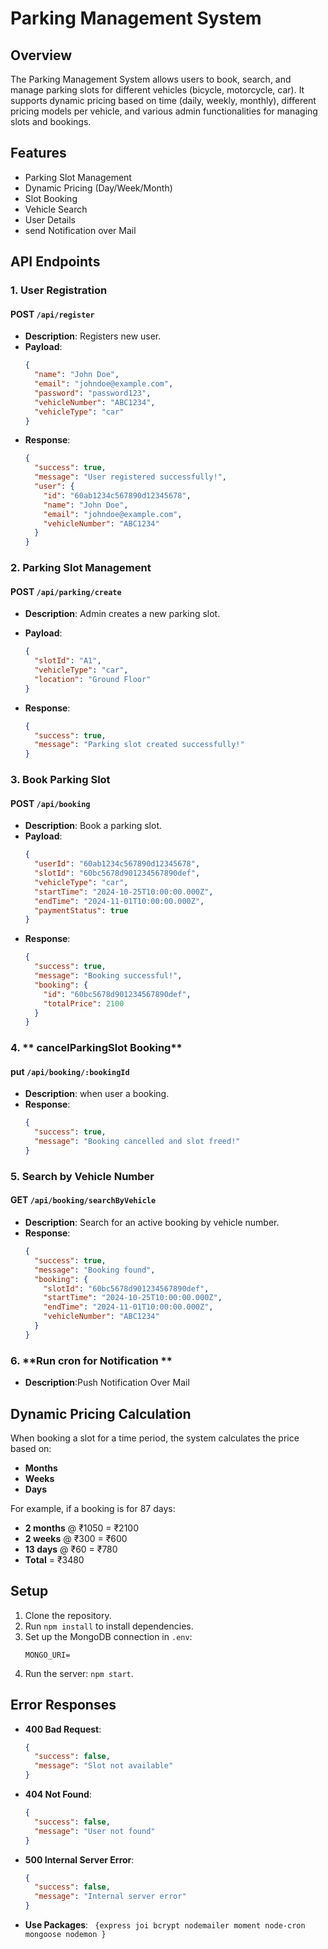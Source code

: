 
# Parking Management System

## Overview

The Parking Management System allows users to book, search, and manage parking slots for different vehicles (bicycle, motorcycle, car). It supports dynamic pricing based on time (daily, weekly, monthly), different pricing models per vehicle, and various admin functionalities for managing slots and bookings.

## Features

- Parking Slot Management
- Dynamic Pricing (Day/Week/Month)
- Slot Booking 
- Vehicle Search
- User Details
- send Notification over Mail

## API Endpoints

### 1. **User Registration**

#### POST `/api/register`
- **Description**: Registers new user.
- **Payload**:
  ```json
  {
    "name": "John Doe",
    "email": "johndoe@example.com",
    "password": "password123",
    "vehicleNumber": "ABC1234",
    "vehicleType": "car"
  }
  ```
- **Response**:
  ```json
  {
    "success": true,
    "message": "User registered successfully!",
    "user": {
      "id": "60ab1234c567890d12345678",
      "name": "John Doe",
      "email": "johndoe@example.com",
      "vehicleNumber": "ABC1234"
    }
  }
  ```

### 2. **Parking Slot Management**

#### POST `/api/parking/create`
- **Description**: Admin creates a new parking slot.
- **Payload**:
  ```json
  {
    "slotId": "A1",
    "vehicleType": "car",
    "location": "Ground Floor"
  }
  ```

- **Response**:
  ```json
  {
    "success": true,
    "message": "Parking slot created successfully!"
  }
  ```

### 3. **Book Parking Slot**

#### POST `/api/booking`
- **Description**: Book a parking slot.
- **Payload**:
  ```json
  {
    "userId": "60ab1234c567890d12345678",
    "slotId": "60bc5678d901234567890def",
    "vehicleType": "car",
    "startTime": "2024-10-25T10:00:00.000Z",
    "endTime": "2024-11-01T10:00:00.000Z",
    "paymentStatus": true
  }
  ```
- **Response**:
  ```json
  {
    "success": true,
    "message": "Booking successful!",
    "booking": {
      "id": "60bc5678d901234567890def",
      "totalPrice": 2100
    }
  }
  ```

### 4. ** cancelParkingSlot Booking**

#### put `/api/booking/:bookingId`
- **Description**: when user  a booking.
- **Response**:
  ```json
  {
    "success": true,
    "message": "Booking cancelled and slot freed!"
  }
  ```

### 5. **Search by Vehicle Number**

#### GET `/api/booking/searchByVehicle`
- **Description**: Search for an active booking by vehicle number.
- **Response**:
  ```json
  {
    "success": true,
    "message": "Booking found",
    "booking": {
      "slotId": "60bc5678d901234567890def",
      "startTime": "2024-10-25T10:00:00.000Z",
      "endTime": "2024-11-01T10:00:00.000Z",
      "vehicleNumber": "ABC1234"
    }
  }
  ```

  
### 6. **Run cron for Notification **

- **Description**:Push  Notification Over Mail 


## Dynamic Pricing Calculation

When booking a slot for a time period, the system calculates the price based on:
- **Months**
- **Weeks**
- **Days**

For example, if a booking is for 87 days:
- **2 months** @ ₹1050 = ₹2100
- **2 weeks** @ ₹300 = ₹600
- **13 days** @ ₹60 = ₹780
- **Total** = ₹3480

## Setup

1. Clone the repository.
2. Run `npm install` to install dependencies.
3. Set up the MongoDB connection in `.env`:
   ```
   MONGO_URI=
   ```
4. Run the server: `npm start`.

## Error Responses

- **400 Bad Request**:
  ```json
  {
    "success": false,
    "message": "Slot not available"
  }
  ```

- **404 Not Found**:
  ```json
  {
    "success": false,
    "message": "User not found"
  }
  ```

- **500 Internal Server Error**:
  ```json
  {
    "success": false,
    "message": "Internal server error"
  }
  ```
- **Use Packages**: 
``` {express joi bcrypt nodemailer moment node-cron mongoose nodemon }```
